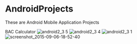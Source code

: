 # AndroidProjects
These are Android  Mobile Application Projects 


BAC Calculator
![android2_3 5](https://cloud.githubusercontent.com/assets/10491786/9706998/dfb2fd58-54c7-11e5-8b03-95b252282f84.png)  ![android2_3 4](https://cloud.githubusercontent.com/assets/10491786/9706999/e1cd5dfe-54c7-11e5-8677-d398d2225464.png)  ![android2_3 1](https://cloud.githubusercontent.com/assets/10491786/9707000/e3449814-54c7-11e5-9352-548474aece03.png)
![screenshot_2015-09-06-18-52-40](https://cloud.githubusercontent.com/assets/10491786/9707025/c51260fa-54c8-11e5-8861-b5db785e0b43.png)


